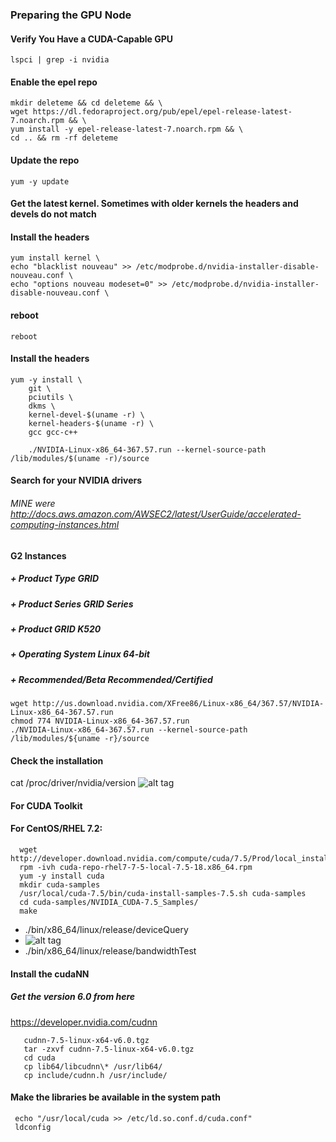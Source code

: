 ### Preparing the GPU Node
#### Verify You Have a CUDA-Capable GPU
```Shell
lspci | grep -i nvidia
 ```

#### Enable the epel repo
```Shell
mkdir deleteme && cd deleteme && \
wget https://dl.fedoraproject.org/pub/epel/epel-release-latest-7.noarch.rpm && \
yum install -y epel-release-latest-7.noarch.rpm && \
cd .. && rm -rf deleteme
 ```

#### Update the repo
```Shell
yum -y update
 ```

#### Get the latest kernel. Sometimes with older kernels the headers and devels do not match
#### Install the headers
```Shell
yum install kernel \
echo "blacklist nouveau" >> /etc/modprobe.d/nvidia-installer-disable-nouveau.conf \
echo "options nouveau modeset=0" >> /etc/modprobe.d/nvidia-installer-disable-nouveau.conf \
 ```

#### reboot
```Shell
reboot 
 ```

#### Install the headers
```Shell
yum -y install \
    git \
    pciutils \
    dkms \
    kernel-devel-$(uname -r) \
    kernel-headers-$(uname -r) \
    gcc gcc-c++
    
    ./NVIDIA-Linux-x86_64-367.57.run --kernel-source-path /lib/modules/$(uname -r)/source
 ```


#### Search for your NVIDIA drivers
###### MINE were http://docs.aws.amazon.com/AWSEC2/latest/UserGuide/accelerated-computing-instances.html
#### G2 Instances
##### +  Product Type	GRID
##### +  Product Series	GRID Series
##### +  Product	GRID K520
##### +  Operating System	Linux 64-bit
##### +  Recommended/Beta	Recommended/Certified
```Shell
wget http://us.download.nvidia.com/XFree86/Linux-x86_64/367.57/NVIDIA-Linux-x86_64-367.57.run
chmod 774 NVIDIA-Linux-x86_64-367.57.run
./NVIDIA-Linux-x86_64-367.57.run --kernel-source-path /lib/modules/${uname -r}/source
 ```

#### Check the installation
cat /proc/driver/nvidia/version
![alt tag](https://github.com/WhiteFangBuck/CDSW-DL/blob/master/scripts/caffe-install/images/pic5.png)

#### For CUDA Toolkit
#### For CentOS/RHEL 7.2:
```Shell
  wget http://developer.download.nvidia.com/compute/cuda/7.5/Prod/local_installers/cuda_7.5.18_linux.run 
  rpm -ivh cuda-repo-rhel7-7-5-local-7.5-18.x86_64.rpm 
  yum -y install cuda 
  mkdir cuda-samples 
  /usr/local/cuda-7.5/bin/cuda-install-samples-7.5.sh cuda-samples 
  cd cuda-samples/NVIDIA_CUDA-7.5_Samples/ 
  make 
```
+   ./bin/x86_64/linux/release/deviceQuery 
+   ![alt tag](https://github.com/WhiteFangBuck/CDSW-DL/blob/master/scripts/caffe-install/images/pic7.png)
+   ./bin/x86_64/linux/release/bandwidthTest 

#### Install the cudaNN
##### Get the version 6.0 from here
https://developer.nvidia.com/cudnn
```Shell
   cudnn-7.5-linux-x64-v6.0.tgz
   tar -zxvf cudnn-7.5-linux-x64-v6.0.tgz
   cd cuda
   cp lib64/libcudnn\* /usr/lib64/
   cp include/cudnn.h /usr/include/
```

#### Make the libraries be available in the system path
```Shell
 echo "/usr/local/cuda >> /etc/ld.so.conf.d/cuda.conf"
 ldconfig
```

